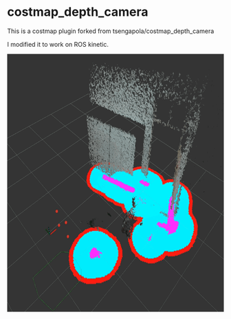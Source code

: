 # costmap_depth_camera
This is a costmap plugin forked from tsengapola/costmap_depth_camera

I modified it to work on ROS kinetic.

<img src="https://raw.githubusercontent.com/robinvista/costmap_depth_camera/main/20210514084340904.gif" height="600" />

